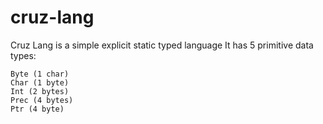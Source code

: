 # cruz-lang

Cruz Lang is a simple explicit static typed language
It has 5 primitive data types:
```
Byte (1 char)
Char (1 byte)
Int (2 bytes)
Prec (4 bytes) 
Ptr (4 byte)
```
